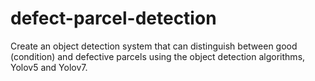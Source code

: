 # defect-parcel-detection
Create an object detection system that can distinguish between good (condition) and defective parcels using the object detection algorithms, Yolov5 and Yolov7.
